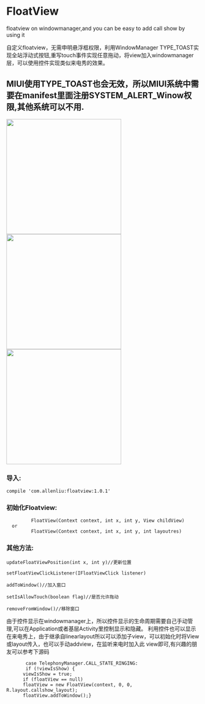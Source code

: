 # FloatView
floatview on windowmanager,and you can be easy to add call show by using it

自定义floatview，无需申明悬浮框权限，利用WindowManager TYPE_TOAST实现全站浮动式按钮,重写touch事件实现任意拖动，将view加入windowmanager层，可以使用控件实现类似来电秀的效果。
  
 ## MIUI使用TYPE_TOAST也会无效，所以MIUI系统中需要在manifest里面注册SYSTEM_ALERT_Winow权限,其他系统可以不用.
  
  <img src=https://github.com/AlexLiuSheng/FloatView/blob/master/floatview.gif width=300/><img src=https://github.com/AlexLiuSheng/FloatView/blob/master/z.gif width=300/><img src=https://github.com/AlexLiuSheng/FloatView/blob/master/z3.gif width=300/>
 
  
 ### 导入: 
      
`compile 'com.allenliu:floatview:1.0.1'`
            
 ### 初始化Floatview:
  
             FloatView(Context context, int x, int y, View childView)
      or
             FloatView(Context context, int x, int y, int layoutres)
 ### 其他方法:
  
`updateFloatViewPosition(int x, int y)//更新位置`

`setFloatViewClickListener(IFloatViewClick listener)`

`addToWindow()//加入窗口`

`setIsAllowTouch(boolean flag)//是否允许拖动`

`removeFromWindow()//移除窗口`


  由于控件显示在windowmanager上，所以控件显示的生命周期需要自己手动管理,可以在Application或者基层Activity里控制显示和隐藏。
  利用控件也可以显示在来电秀上，由于继承自linearlayout所以可以添加子view，可以初始化时将View或layout传入，也可以手动addview，在监听来电时加入此     view即可,有兴趣的朋友可以参考下源码
  
           case TelephonyManager.CALL_STATE_RINGING:
           if (!viewIsShow) {
          viewIsShow = true;
          if (floatView == null)
          floatView = new FloatView(context, 0, 0, R.layout.callshow_layout);
          floatView.addToWindow();}
   


